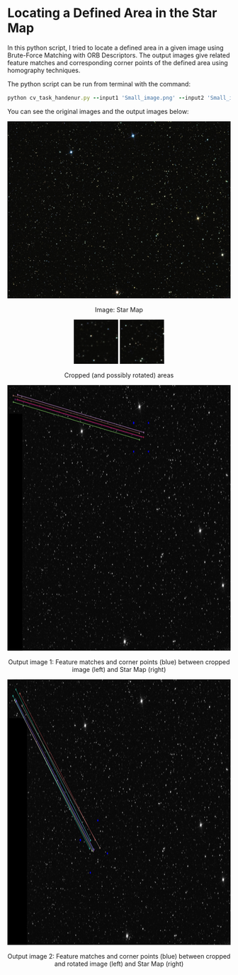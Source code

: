 # Locating a Defined Area in the Star Map

In this python script, I tried to locate a defined area in a given image using Brute-Force Matching with ORB Descriptors. The output images give related feature matches and corresponding corner points of the defined area using homography techniques. 

The python script can be run from terminal with the command:<br/>
``` Ruby
python cv_task_handenur.py --input1 'Small_image.png' --input2 'Small_image_rotated.png' --input3 'StarMap.png'
```
You can see the original images and the output images below:<br/>

<p align="center">
<img src="https://github.com/handenurc/cv_task_hande/blob/master/StarMap.png" height="400" width="600"> 
<p>
  
<p align="center">
Image: Star Map
<p>
  
<p align="center">
<img src="https://github.com/handenurc/cv_task_hande/blob/master/Small_area.png" height="100" width="100"/> <img src="https://github.com/handenurc/cv_task_hande/blob/master/Small_area_rotated.png" height="100" width="100"/>
<p>
  
<p align="center">
Cropped (and possibly rotated) areas
<p>

<p align="center">
<img src="https://github.com/handenurc/cv_task_hande/blob/master/Matches1.png" height="600" width="800">
<p>
<p align="center">
Output image 1: Feature matches and corner points (blue) between cropped image (left) and Star Map (right)
<p>
  
<p align="center">
<img src="https://github.com/handenurc/cv_task_hande/blob/master/Matches2.png" height="600" width="800">
<p>

<p align="center">
Output image 2: Feature matches and corner points (blue) between cropped and rotated image (left) and Star Map (right)
<p>
